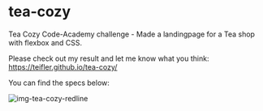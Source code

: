 # tea-cozy
Tea Cozy Code-Academy challenge - Made a landingpage for a Tea shop with flexbox and CSS. 

Please check out my result and let me know what you think:
https://teifler.github.io/tea-cozy/


You can find the specs below:

![img-tea-cozy-redline](https://user-images.githubusercontent.com/10044263/138869816-b191d321-8fed-4ea7-ae6c-c7b7c61bdd58.jpg)
